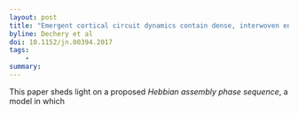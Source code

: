 ```yaml
---
layout: post
title: "Emergent cortical circuit dynamics contain dense, interwoven ensembles of spike sequences"
byline: Dechery et al
doi: 10.1152/jn.00394.2017
tags:
    -
summary:
---
```


This paper sheds light on a proposed _Hebbian assembly phase sequence_, a model in which
